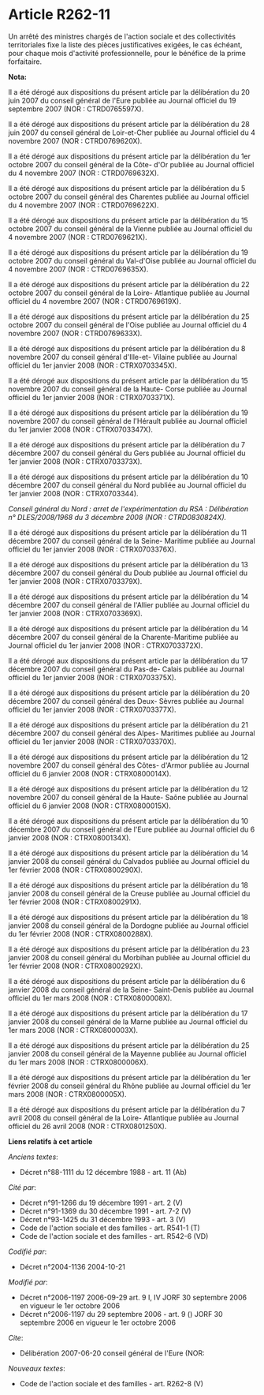 # Article R262-11

Un arrêté des ministres chargés de l'action sociale et des collectivités territoriales fixe la liste des pièces
justificatives exigées, le cas échéant, pour chaque mois d'activité professionnelle, pour le bénéfice de la prime
forfaitaire.

**Nota:**

Il a été dérogé aux dispositions du présent article par la délibération du 20 juin 2007 du conseil général de l'Eure publiée
au Journal officiel du 19 septembre 2007 (NOR : CTRD0765597X). 

Il a été dérogé aux dispositions du présent article par la délibération du 28 juin 2007 du conseil général de Loir-et-Cher
publiée au Journal officiel du 4 novembre 2007 (NOR : CTRD0769620X). 

Il a été dérogé aux dispositions du présent article par la délibération du 1er octobre 2007 du conseil général de la Côte-
d'Or publiée au Journal officiel du 4 novembre 2007 (NOR : CTRD0769632X). 

Il a été dérogé aux dispositions du présent article par la délibération du 5 octobre 2007 du conseil général des Charentes
publiée au Journal officiel du 4 novembre 2007 (NOR : CTRD0769622X). 

Il a été dérogé aux dispositions du présent article par la délibération du 15 octobre 2007 du conseil général de la Vienne
publiée au Journal officiel du 4 novembre 2007 (NOR : CTRD0769621X). 

Il a été dérogé aux dispositions du présent article par la délibération du 19 octobre 2007 du conseil général du Val-d'Oise
publiée au Journal officiel du 4 novembre 2007 (NOR : CTRD0769635X). 

Il a été dérogé aux dispositions du présent article par la délibération du 22 octobre 2007 du conseil général de la Loire-
Atlantique publiée au Journal officiel du 4 novembre 2007 (NOR : CTRD0769619X). 

Il a été dérogé aux dispositions du présent article par la délibération du 25 octobre 2007 du conseil général de l'Oise
publiée au Journal officiel du 4 novembre 2007 (NOR : CTRD0769633X). 

Il a été dérogé aux dispositions du présent article par la délibération du 8 novembre 2007 du conseil général d'Ille-et-
Vilaine publiée au Journal officiel du 1er janvier 2008 (NOR : CTRX0703345X). 

Il a été dérogé aux dispositions du présent article par la délibération du 15 novembre 2007 du conseil général de la Haute-
Corse publiée au Journal officiel du 1er janvier 2008 (NOR : CTRX0703371X). 

Il a été dérogé aux dispositions du présent article par la délibération du 19 novembre 2007 du conseil général de l'Hérault
publiée au Journal officiel du 1er janvier 2008 (NOR : CTRX0703347X). 

Il a été dérogé aux dispositions du présent article par la délibération du 7 décembre 2007 du conseil général du Gers publiée
au Journal officiel du 1er janvier 2008 (NOR : CTRX0703373X). 

Il a été dérogé aux dispositions du présent article par la délibération du 10 décembre 2007 du conseil général du Nord
publiée au Journal officiel du 1er janvier 2008 (NOR : CTRX0703344). 

_Conseil général du Nord : arret de l'expérimentation du RSA : Délibération n° DLES/2008/1968 du 3 décembre 2008 (NOR :
CTRD0830824X)._

Il a été dérogé aux dispositions du présent article par la délibération du 11 décembre 2007 du conseil général de la Seine-
Maritime publiée au Journal officiel du 1er janvier 2008 (NOR : CTRX0703376X). 

Il a été dérogé aux dispositions du présent article par la délibération du 13 décembre 2007 du conseil général du Doub
publiée au Journal officiel du 1er janvier 2008 (NOR : CTRX0703379X). 

Il a été dérogé aux dispositions du présent article par la délibération du 14 décembre 2007 du conseil général de l'Allier
publiée au Journal officiel du 1er janvier 2008 (NOR : CTRX0703369X). 

Il a été dérogé aux dispositions du présent article par la délibération du 14 décembre 2007 du conseil général de la
Charente-Maritime publiée au Journal officiel du 1er janvier 2008 (NOR : CTRX0703372X).

Il a été dérogé aux dispositions du présent article par la délibération du 17 décembre 2007 du conseil général du Pas-de-
Calais publiée au Journal officiel du 1er janvier 2008 (NOR : CTRX0703375X).

Il a été dérogé aux dispositions du présent article par la délibération du 20 décembre 2007 du conseil général des Deux-
Sèvres publiée au Journal officiel du 1er janvier 2008 (NOR : CTRX0703377X).

Il a été dérogé aux dispositions du présent article par la délibération du 21 décembre 2007 du conseil général des Alpes-
Maritimes publiée au Journal officiel du 1er janvier 2008 (NOR : CTRX0703370X). 

Il a été dérogé aux dispositions du présent article par la délibération du 12 novembre 2007 du conseil général des Côtes-
d'Armor publiée au Journal officiel du 6 janvier 2008 (NOR : CTRX0800014X). 

Il a été dérogé aux dispositions du présent article par la délibération du 12 novembre 2007 du conseil général de la Haute-
Saône publiée au Journal officiel du 6 janvier 2008 (NOR : CTRX0800015X). 

Il a été dérogé aux dispositions du présent article par la délibération du 10 décembre 2007 du conseil général de l'Eure
publiée au Journal officiel du 6 janvier 2008 (NOR : CTRX0800134X). 

Il a été dérogé aux dispositions du présent article par la délibération du 14 janvier 2008 du conseil général du Calvados
publiée au Journal officiel du 1er février 2008 (NOR : CTRX0800290X).

Il a été dérogé aux dispositions du présent article par la délibération du 18 janvier 2008 du conseil général de la Creuse
publiée au Journal officiel du 1er février 2008 (NOR : CTRX0800291X). 

Il a été dérogé aux dispositions du présent article par la délibération du 18 janvier 2008 du conseil général de la Dordogne
publiée au Journal officiel du 1er février 2008 (NOR : CTRX0800288X). 

Il a été dérogé aux dispositions du présent article par la délibération du 23 janvier 2008 du conseil général du Morbihan
publiée au Journal officiel du 1er février 2008 (NOR : CTRX0800292X).

Il a été dérogé aux dispositions du présent article par la délibération du 6 janvier 2008 du conseil général de la Seine-
Saint-Denis publiée au Journal officiel du 1er mars 2008 (NOR : CTRX0800008X).

Il a été dérogé aux dispositions du présent article par la délibération du 17 janvier 2008 du conseil général de la Marne
publiée au Journal officiel du 1er mars 2008 (NOR : CTRX0800003X).

Il a été dérogé aux dispositions du présent article par la délibération du 25 janvier 2008 du conseil général de la Mayenne
publiée au Journal officiel du 1er mars 2008 (NOR : CTRX0800006X).

Il a été dérogé aux dispositions du présent article par la délibération du 1er février 2008 du conseil général du Rhône
publiée au Journal officiel du 1er mars 2008 (NOR : CTRX0800005X).

Il a été dérogé aux dispositions du présent article par la délibération du 7 avril 2008 du conseil général de la Loire-
Atlantique publiée au Journal officiel du 26 avril 2008 (NOR : CTRX0801250X).

**Liens relatifs à cet article**

_Anciens textes_:

  - Décret n°88-1111 du 12 décembre 1988 - art. 11 (Ab)

_Cité par_:

  - Décret n°91-1266 du 19 décembre 1991 - art. 2 (V)
  - Décret n°91-1369 du 30 décembre 1991 - art. 7-2 (V)
  - Décret n°93-1425 du 31 décembre 1993 - art. 3 (V)
  - Code de l'action sociale et des familles - art. R541-1 (T)
  - Code de l'action sociale et des familles - art. R542-6 (VD)

_Codifié par_:

  - Décret n°2004-1136 2004-10-21

_Modifié par_:

  - Décret n°2006-1197 2006-09-29 art. 9 I, IV JORF 30 septembre 2006 en vigueur le 1er octobre 2006
  - Décret n°2006-1197 du 29 septembre 2006 - art. 9 () JORF 30 septembre 2006 en vigueur le 1er octobre 2006

_Cite_:

  - Délibération 2007-06-20 conseil général de l'Eure (NOR:

_Nouveaux textes_:

  - Code de l'action sociale et des familles - art. R262-8 (V)
